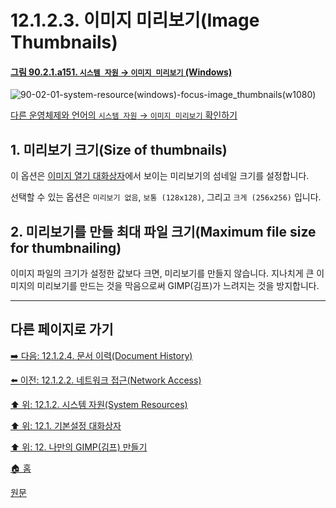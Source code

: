 # 12.1.2.3. 이미지 미리보기(Image Thumbnails)

<a id="90-02-01-a151"></a>

#### [그림 90.2.1.a151. `시스템 자원` → `이미지 미리보기` (Windows)](./90-02-01-system-resource.md#90-02-01-a151)
![90-02-01-system-resource(windows)-focus-image_thumbnails(w1080)](https://github.com/wonder13662/gimp/assets/15767104/fdebf365-afc5-4e85-ba77-5f3a9942d088)

[다른 운영체제와 언어의 `시스템 자원` → `이미지 미리보기` 확인하기](./90-02-01-system-resource.md#90-02-01-a152)

## 1. 미리보기 크기(Size of thumbnails)
이 옵션은 [이미지 열기 대화상자](./90-04-0038-open_image.md)에서 보이는 미리보기의 섬네일 크기를 설정합니다.

선택할 수 있는 옵션은 `미리보기 없음`, `보통 (128x128)`, 그리고 `크게 (256x256)` 입니다.

## 2. 미리보기를 만들 최대 파일 크기(Maximum file size for thumbnailing)
이미지 파일의 크기가 설정한 값보다 크면, 미리보기를 만들지 않습니다. 지나치게 큰 이미지의 미리보기를 만드는 것을 막음으로써 GIMP(김프)가 느려지는 것을 방지합니다.

***

## 다른 페이지로 가기

[➡️ 다음: 12.1.2.4. 문서 이력(Document History)](./12-01-02-04-document_history.md)

[⬅️ 이전: 12.1.2.2. 네트워크 접근(Network Access)](./12-01-02-02-network_access.md)

[⬆️ 위: 12.1.2. 시스템 자원(System Resources)](./12-01-02-00-system-resources.md)

[⬆️ 위: 12.1. 기본설정 대화상자](./12-01-00-preference-dialog.md)

[⬆️ 위: 12. 나만의 GIMP(김프) 만들기](./12-00-enrich-my-gimp.md)

[🏠 홈](./00-home.md)

[원문](https://docs.gimp.org/2.10/ko/gimp-pimping.html#gimp-prefs-system-resources)